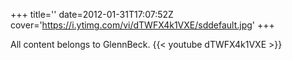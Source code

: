 +++
title=''
date=2012-01-31T17:07:52Z
cover='https://i.ytimg.com/vi/dTWFX4k1VXE/sddefault.jpg'
+++

All content belongs to GlennBeck.
{{< youtube dTWFX4k1VXE >}}
